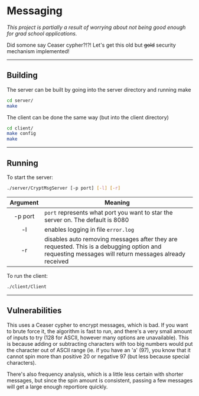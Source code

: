 # Messaging

*This project is partially a result of worrying about not being good enough for grad school applications.*

Did somone say Ceaser cypher?!?! Let's get this old but ~~gold~~ security mechanism implemented! 

--------------------------------------------------------------------------------
## Building

The server can be built by going into the server directory and running make

```bash
cd server/
make
```

The client can be done the same way (but into the client directory)

```bash
cd client/
make config
make
```

--------------------------------------------------------------------------------
## Running

To start the server:

```bash
./server/CryptMsgServer [-p port] [-l] [-r]
```
|Argument|Meaning|
|:------:|-------|
|-p port |`port` represents what port you want to star the server on. The default is 8080|
|-l      |enables logging in file `error.log`|
|-r      |disables auto removing messages after they are requested. This is a debugging option and requesting messages will return messages already received|

To run the client:
```bash
./client/Client
```

--------------------------------------------------------------------------------
## Vulnerabilities

This uses a Ceaser cypher to encrypt messages, which is bad. If you want to brute force it, the algorithm is fast to run, and there's a very small amount of inputs to try (128 for ASCII, however many options are unavailable). This is because adding or subtracting characters with too big numbers would put the character out of ASCII range (ie. if you have an 'a' (97), you know that it cannot spin more than positive 20 or negative 97 (but less because special characters).

There's also frequency analysis, which is a little less certain with shorter messages, but since the spin amount is consistent, passing a few messages will get a large enough reportiore quickly.
